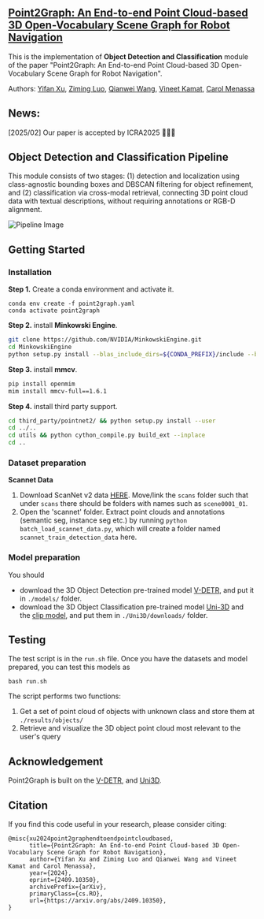 ## [Point2Graph: An End-to-end Point Cloud-based 3D Open-Vocabulary Scene Graph for Robot Navigation](https://arxiv.org/abs/2409.10350)

This is the implementation of **Object Detection and Classification** module of the paper "Point2Graph: An End-to-end Point Cloud-based 3D Open-Vocabulary Scene Graph for Robot Navigation". 

Authors: [Yifan Xu](https://www.linkedin.com/in/yifan-xu-43876120b/), [Ziming Luo](https://zimingluo.github.io/), [Qianwei Wang](https://www.linkedin.com/in/qianwei-wang-945bb9292/), [Vineet Kamat](https://live.engin.umich.edu/), [Carol Menassa](https://cee.engin.umich.edu/people/menassa-carol-c/)

## News:

[2025/02] Our paper is accepted by ICRA2025 🎉🎉🎉

## Object Detection and Classification Pipeline

This module consists of two stages: (1) detection and localization using class-agnostic bounding boxes and DBSCAN filtering for object refinement, and (2) classification via cross-modal retrieval, connecting 3D point cloud data with textual descriptions, without requiring annotations or RGB-D alignment.

![Pipeline Image](https://point2graph.github.io/static/figure/object_pipeline.png)



## Getting Started

### Installation

**Step 1.** Create a conda environment and activate it.

```shell
conda env create -f point2graph.yaml
conda activate point2graph
```

**Step 2.** install **Minkowski Engine**.

```bash
git clone https://github.com/NVIDIA/MinkowskiEngine.git
cd MinkowskiEngine
python setup.py install --blas_include_dirs=${CONDA_PREFIX}/include --blas=openblas
```

**Step 3.** install **mmcv**.

```bash
pip install openmim
mim install mmcv-full==1.6.1
```

**Step 4.** install third party support.

```bash
cd third_party/pointnet2/ && python setup.py install --user
cd ../..
cd utils && python cython_compile.py build_ext --inplace
cd ..
```

### Dataset preparation

**Scannet Data**

1. Download ScanNet v2 data [HERE](https://github.com/ScanNet/ScanNet). Move/link the `scans` folder such that under `scans` there should be folders with names such as `scene0001_01`.
2. Open the 'scannet' folder. Extract point clouds and annotations (semantic seg, instance seg etc.) by running `python batch_load_scannet_data.py`, which will create a folder named `scannet_train_detection_data` here.

### Model preparation

You should 

* download the 3D Object Detection  pre-trained model [V-DETR](https://huggingface.co/byshen/vdetr/blob/main/scannet_540ep.pth), and put it in `./models/` folder.
* download the 3D Object Classification pre-trained model  [Uni-3D](https://github.com/baaivision/Uni3D#model-zoo) and the [clip model](https://huggingface.co/timm/eva02_enormous_patch14_plus_clip_224.laion2b_s9b_b144k/blob/main/open_clip_pytorch_model.bin), and put them in `./Uni3D/downloads/` folder.


## Testing

The test script is in the `run.sh` file. Once you have the datasets and model prepared, you can test this models as

```shell
bash run.sh
```

The script performs two functions:

1. Get a set of point cloud of objects with unknown class and store them at `./results/objects/`
2. Retrieve and visualize the 3D object point cloud most relevant to the user's query

## Acknowledgement

Point2Graph is built on the [V-DETR](https://github.com/V-DETR/V-DETR), and [Uni3D](https://github.com/baaivision/Uni3D).


## Citation

If you find this code useful in your research, please consider citing:

```
@misc{xu2024point2graphendtoendpointcloudbased,
      title={Point2Graph: An End-to-end Point Cloud-based 3D Open-Vocabulary Scene Graph for Robot Navigation}, 
      author={Yifan Xu and Ziming Luo and Qianwei Wang and Vineet Kamat and Carol Menassa},
      year={2024},
      eprint={2409.10350},
      archivePrefix={arXiv},
      primaryClass={cs.RO},
      url={https://arxiv.org/abs/2409.10350}, 
}
```
